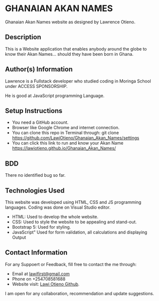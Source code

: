 # GHANAIAN AKAN NAMES
Ghanaian Akan Names website as designed by Lawrence Otieno.

## Description
This is a Website application that enables anybody around the globe to know their Akan Names... should they have been born in Ghana.

## Author(s) Information
Lawrence is a Fullstack developer who studied coding in Moringa School under ACCESS SPONSORSHIP.
<p>He is good at JavaScript programming Language.</p>

## Setup Instructions
* You need a GitHub account.
* Browser like Google Chrome and internet connection.
* You can clone this repo in Terminal through: git clone https://github.com/LawiOtieno/Ghanaian_Akan_Names/settings
* You can click this link to run and know your Akan Name https://lawiotieno.github.io/Ghanaian_Akan_Names/

## BDD
There no identified bug so far.

## Technologies Used
This website was developed using HTML, CSS and JS programming languages. Coding was done on Visual Studio editor.
* HTML: Used to develop the whole website.
* CSS: Used to style the website to be appealing and stand-out.
* Bootstrap 5: Used for styling.
* JavaScript" Used for form validation, all calculations and displaying Output

## Contact Information
For any Suppoert or Feedback, fill free to contact the me through: 
* Email at lawifirst@gmail.com 
* Phone on +254708581688
* Website visit: [Lawi Otieno Github](https://github.com/LawiOtieno).

<p>I am open for any collaboration, recommendation and update suggestions.</p>